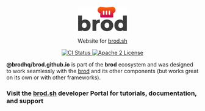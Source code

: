 <p align="center">
  <a href="https://brod.sh">
    <img alt="brod" src="https://raw.githubusercontent.com/brodhq/assets/master/icons/png/icon-header-repository.png" height="64" width='auto'>
  </a>
</p>


<p align="center">
  Website for <a href='https://brod.sh'>brod.sh</a>
</p>

<p align="center">
  <a href="https://github.com/brodhq/brod.github.io/actions">
    <img alt="CI Status" src="https://github.com/brodhq/brod.github.io/workflows/ci/badge.svg">
  </a>
  <a href="https://opensource.org/licenses/Apache-2.0">
    <img alt="Apache 2 License" src="https://img.shields.io/npm/l/brod">
  </a>
</p>

**@brodhq/brod.github.io** is part of the **brod** ecosystem and was designed to work seamlessly with the [brod](https://brod.sh) and its other components (but works great on its own or with other frameworks).

### Visit the [brod.sh](https://brod.sh) developer Portal for tutorials, documentation, and support
